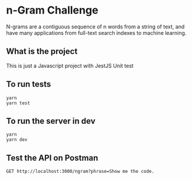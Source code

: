 # n-Gram Challenge

N-grams are a contiguous sequence of n words from a string of text, and have many applications from full-text search indexes to machine learning.

## What is the project

This is just a Javascript project with JestJS Unit test

## To run tests

```
yarn
yarn test
```

## To run the server in dev

```
yarn
yarn dev
```

## Test the API on Postman

```
GET http://localhost:3000/ngram?phrase=Show me the code.
```
